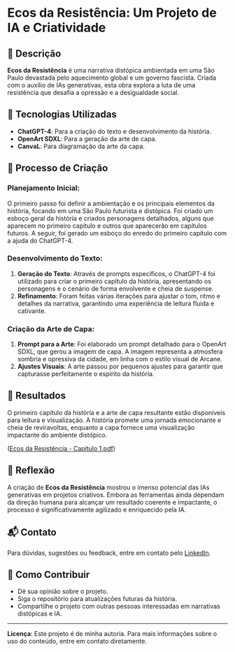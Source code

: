# Ecos da Resistência: Um Projeto de IA e Criatividade

## 📒 Descrição
**Ecos da Resistência** é uma narrativa distópica ambientada em uma São Paulo devastada pelo aquecimento global e um governo fascista. Criada com o auxílio de IAs generativas, esta obra explora a luta de uma resistência que desafia a opressão e a desigualdade social.

## 🤖 Tecnologias Utilizadas
- **ChatGPT-4**: Para a criação do texto e desenvolvimento da história.
- **OpenArt SDXL**: Para a geração da arte de capa.
- **CanvaL**: Para diagramação da arte da capa.

## 🧐 Processo de Criação
### Planejamento Inicial:
O primeiro passo foi definir a ambientação e os principais elementos da história, focando em uma São Paulo futurista e distópica. Foi criado um esboço geral da história e criados personagens detalhados, alguns que aparecem no primeiro capítulo e outros que aparecerão em capítulos futuros. A seguir, foi gerado um esboço do enredo do primeiro capítulo com a ajuda do ChatGPT-4.

### Desenvolvimento do Texto:
1. **Geração do Texto**: Através de prompts específicos, o ChatGPT-4 foi utilizado para criar o primeiro capítulo da história, apresentando os personagens e o cenário de forma envolvente e cheia de suspense.
2. **Refinamento**: Foram feitas várias iterações para ajustar o tom, ritmo e detalhes da narrativa, garantindo uma experiência de leitura fluida e cativante.

### Criação da Arte de Capa:
1. **Prompt para a Arte**: Foi elaborado um prompt detalhado para o OpenArt SDXL, que gerou a imagem de capa. A imagem representa a atmosfera sombria e opressiva da cidade, em linha com o estilo visual de Arcane.
2. **Ajustes Visuais**: A arte passou por pequenos ajustes para garantir que capturasse perfeitamente o espírito da história.

## 🚀 Resultados
O primeiro capítulo da história e a arte de capa resultante estão disponíveis para leitura e visualização. A história promete uma jornada emocionante e cheia de reviravoltas, enquanto a capa fornece uma visualização impactante do ambiente distópico.

([Ecos da Resistência - Capítulo 1.pdf](https://github.com/mairegiles/lab-natty-or-not/blob/42122b4e2c7715a2d3d6ecbeeffdf65de31ee5ce/Ecos%20da%20Resist%C3%AAncia%20-%20Cap%C3%ADtulo%201.pdf))

## 💭 Reflexão
A criação de **Ecos da Resistência** mostrou o imenso potencial das IAs generativas em projetos criativos. Embora as ferramentas ainda dependam da direção humana para alcançar um resultado coerente e impactante, o processo é significativamente agilizado e enriquecido pela IA.

## 📬 Contato
Para dúvidas, sugestões ou feedback, entre em contato pelo [LinkedIn](https://www.linkedin.com/in/mair%C3%AA-giles-17a8821a4/).

## 📝 Como Contribuir
- Dê sua opinião sobre o projeto.
- Siga o repositório para atualizações futuras da história.
- Compartilhe o projeto com outras pessoas interessadas em narrativas distópicas e IA.

---

**Licença**: Este projeto é de minha autoria. Para mais informações sobre o uso do conteúdo, entre em contato diretamente.
